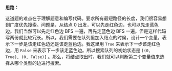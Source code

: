 **思路：**

这道题的难点在于理解题意和编写代码。要求所有最短路径的长度，我们很容易想到广度优先搜索。问题是，从结点 0 出发，可以先走红色边，也可以先走蓝色边。我们当然可以先走红色边 BFS 一遍，再先走蓝色边 BFS 一遍。但是这样代码写两份就比较冗长。所以，我们需要在队列里加入结点的时候，设计一个变量，表示下一步是该走红色边还是该走蓝色边。我这里用 `True` 来表示下一步该走红色边，用 `False` 来表示下一步该走蓝色边。所以搜索队列的初始状态是 `[(0, True), (0, False)]` 。那么，将结点取出时，我们就可以判断第二个变量值来选择从哪个类型的边进行搜索。

